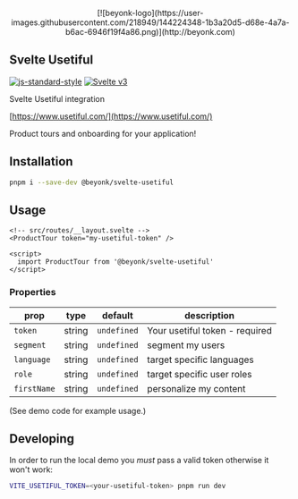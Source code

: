 <p align="center">
  [![beyonk-logo](https://user-images.githubusercontent.com/218949/144224348-1b3a20d5-d68e-4a7a-b6ac-6946f19f4a86.png)](http://beyonk.com)
</p>

## Svelte Usetiful

[![js-standard-style](https://img.shields.io/badge/code%20style-standard-brightgreen.svg)](http://standardjs.com) [![Svelte v3](https://img.shields.io/badge/svelte-v3-blueviolet.svg)](https://svelte.dev)

Svelte Usetiful integration

[https://www.usetiful.com/](https://www.usetiful.com/)

Product tours and onboarding for your application!

## Installation

```sh
pnpm i --save-dev @beyonk/svelte-usetiful
```

## Usage

```svelte
<!-- src/routes/__layout.svelte -->
<ProductTour token="my-usetiful-token" />

<script>
  import ProductTour from '@beyonk/svelte-usetiful'
</script>
```

### Properties

| prop | type | default | description |
| ---- | ---- | ------- | ----------- |
| `token` | string | `undefined` | Your usetiful token - required |
| `segment` | string | `undefined` | segment my users |
| `language` | string | `undefined` | target specific languages |
| `role` | string | `undefined` | target specific user roles |
| `firstName` | string | `undefined` | personalize my content |

(See demo code for example usage.)

## Developing

In order to run the local demo you *must* pass a valid token otherwise it won't work:

```sh
VITE_USETIFUL_TOKEN=<your-usetiful-token> pnpm run dev
```
